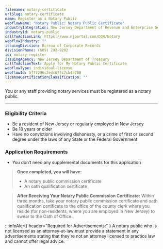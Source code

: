 ```yaml
---
filename: notary-certificate
urlSlug: notary-certificate
name: Register as a Notary Public
webflowName: "Notary Public: Notary Public Certificate"
industryIntegration: New Jersey Department of Revenue and Enterprise Services
industryId: notary-public
callToActionLink: https://www.njportal.com/DOR/Notary
webflowIndustry: ""
issuingDivision: Bureau of Corporate Records
divisionPhone: (609) 292-9292
id: notary-register
issuingAgency: New Jersey Department of Treasury
callToActionText: Apply for My Notary Public Certificate
webflowType: individual-license
webflowId: 5f77296c2edc674c7cb4a708
licenseCertificationClassification: ""
---
```

You or any staff providing notary services must be registered as a notary public.

- - -

### Eligibility Criteria

* Be a resident of New Jersey or regularly employed in New Jersey
* Be 18 years or older
* Have no convictions involving dishonesty, or a crime of first or second degree under the laws of any State or the Federal Government

### Application Requirements

* You don’t need any supplemental documents for this application

> **Once completed, you will have:**
> * A notary public commission certificate
> * An oath qualification certificate
>

> **After Receiving Your Notary Public Commission Certificate:**
> Within three months, take your notary public commission certificate and oath qualification certificate to the office of the county clerk where you reside (for non‐residents, where you are employed in New Jersey) to swear to the Oath of Office.

:::infoAlert{ header="Required for Advertisements:" } 
A notary public who is not licensed as an attorney-at-law must provide a statement in any advertisements stating that they're not an attorney licensed to practice law and cannot offer legal advice.
